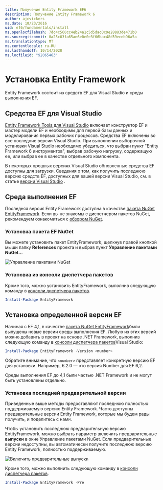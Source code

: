 ```yaml
---
title: Получение Entity Framework EF6
description: Получение Entity Framework 6
author: ajcvickers
ms.date: 10/23/2016
uid: ef6/fundamentals/install
ms.openlocfilehash: 7dc4c560cc4eb24a1c5d5dac0c9e28883de471b0
ms.sourcegitcommit: 0a25c03fa65ae6e0e0e3f66bac48d59eceb96a5a
ms.translationtype: MT
ms.contentlocale: ru-RU
ms.lasthandoff: 10/14/2020
ms.locfileid: "92065463"
---
```

# <a name="get-entity-framework"></a>Установка Entity Framework
Entity Framework состоит из средств EF для Visual Studio и среды выполнения EF.

## <a name="ef-tools-for-visual-studio"></a>Средства EF для Visual Studio

[Entity Framework Tools для Visual Studio](/visualstudio/data-tools/entity-data-model-tools-in-visual-studio) включает конструктор EF и мастер модели EF и необходимы для первой базы данных и моделирования первых рабочих процессов. Средства EF включены во все последние версии Visual Studio. При выполнении выборочной установки Visual Studio необходимо убедиться, что выбран пункт "Entity Framework 6 инструментов", выбрав рабочую нагрузку, содержащую ее, или выбрав ее в качестве отдельного компонента.

В некоторых прошлых версиях Visual Studio обновленные средства EF доступны для загрузки. Сведения о том, как получить последнюю версию средств EF, доступных для вашей версии Visual Studio, см. в статье [версии Visual Studio](xref:ef6/what-is-new/visual-studio) .

## <a name="ef-runtime"></a>Среда выполнения EF

Последняя версия Entity Framework доступна в качестве [пакета NuGet EntityFramework](https://nuget.org/packages/EntityFramework/). Если вы не знакомы с диспетчером пакетов NuGet, рекомендуем ознакомиться с [обзором NuGet](/nuget/consume-packages/overview-and-workflow).

### <a name="installing-the-ef-nuget-package"></a>Установка пакета EF NuGet

Вы можете установить пакет EntityFramework, щелкнув правой кнопкой мыши папку **References** проекта и выбрав пункт **Управление пакетами NuGet...**

![Управление пакетами NuGet](~/ef6/media/managenugetpackages.png)

### <a name="installing-from-package-manager-console"></a>Установка из консоли диспетчера пакетов

Кроме того, можно установить EntityFramework, выполнив следующую команду в [консоли диспетчера пакетов](https://docs.nuget.org/docs/start-here/using-the-package-manager-console).

``` powershell
Install-Package EntityFramework
```

## <a name="installing-a-specific-version-of-ef"></a>Установка определенной версии EF

Начиная с EF 4,1, в качестве [пакета NuGet EntityFramework](https://www.nuget.org/packages/EntityFramework/)были выпущены новые версии среды выполнения EF. Любую из этих версий можно добавить в проект на основе .NET Framework, выполнив следующую команду в [консоли диспетчера пакетов](https://docs.nuget.org/docs/start-here/using-the-package-manager-console)Visual Studio:

``` powershell
Install-Package EntityFramework -Version <number>
```

Обратите внимание, что `<number>` представляет конкретную версию EF для установки. Например, 6.2.0 — это версия Number для EF 6,2.   

Среды выполнения EF до 4,1 были частью .NET Framework и не могут быть установлены отдельно.

### <a name="installing-the-latest-preview"></a>Установка последней предварительной версии

Приведенные выше методы предоставляют последнюю полностью поддерживаемую версию Entity Framework. Часто доступны предварительные версии Entity Framework, которые мы будем рады получить, и поделитесь с нами.

Чтобы установить последнюю предварительную версию EntityFramework, можно выбрать параметр включить предварительные **выпуски** в окне Управление пакетами NuGet. Если предварительные версии недоступны, вы автоматически получите последнюю версию Entity Framework, полностью поддерживаемую.

![Включить предварительные выпуски](~/ef6/media/includeprerelease.png)

Кроме того, можно выполнить следующую команду в [консоли диспетчера пакетов](https://docs.nuget.org/docs/start-here/using-the-package-manager-console).

``` powershell
Install-Package EntityFramework -Pre
```
